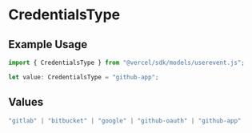# CredentialsType

## Example Usage

```typescript
import { CredentialsType } from "@vercel/sdk/models/userevent.js";

let value: CredentialsType = "github-app";
```

## Values

```typescript
"gitlab" | "bitbucket" | "google" | "github-oauth" | "github-app"
```